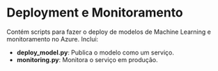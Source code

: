 # Deployment e Monitoramento

Contém scripts para fazer o deploy de modelos de Machine Learning e monitoramento no Azure. Inclui:
- **deploy_model.py**: Publica o modelo como um serviço.
- **monitoring.py**: Monitora o serviço em produção.